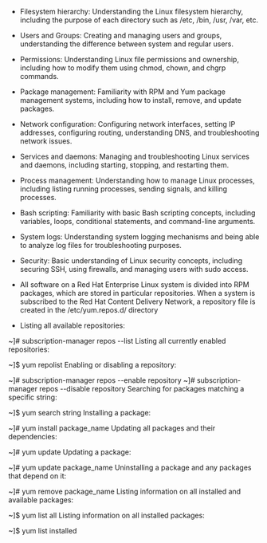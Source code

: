 - Filesystem hierarchy: Understanding the Linux filesystem hierarchy, including the purpose of each directory such as /etc, /bin, /usr, /var, etc.
- Users and Groups: Creating and managing users and groups, understanding the difference between system and regular users.
- Permissions: Understanding Linux file permissions and ownership, including how to modify them using chmod, chown, and chgrp commands.
- Package management: Familiarity with RPM and Yum package management systems, including how to install, remove, and update packages.
- Network configuration: Configuring network interfaces, setting IP addresses, configuring routing, understanding DNS, and troubleshooting network issues.
- Services and daemons: Managing and troubleshooting Linux services and daemons, including starting, stopping, and restarting them.
- Process management: Understanding how to manage Linux processes, including listing running processes, sending signals, and killing processes.
- Bash scripting: Familiarity with basic Bash scripting concepts, including variables, loops, conditional statements, and command-line arguments.
- System logs: Understanding system logging mechanisms and being able to analyze log files for troubleshooting purposes.
- Security: Basic understanding of Linux security concepts, including securing SSH, using firewalls, and managing users with sudo access.


- All software on a Red Hat Enterprise Linux system is divided into RPM packages, which are stored in particular repositories. When a system is subscribed to the Red Hat Content Delivery Network, a repository file is created in the /etc/yum.repos.d/ directory
- Listing all available repositories:

~]# subscription-manager repos --list
Listing all currently enabled repositories:

~]$ yum repolist
Enabling or disabling a repository:

~]# subscription-manager repos --enable repository
~]# subscription-manager repos --disable repository
Searching for packages matching a specific string:

~]$ yum search string
Installing a package:

~]# yum install package_name
Updating all packages and their dependencies:

~]# yum update
Updating a package:

~]# yum update package_name
Uninstalling a package and any packages that depend on it:

~]# yum remove package_name
Listing information on all installed and available packages:

~]$ yum list all
Listing information on all installed packages:

~]$ yum list installed
